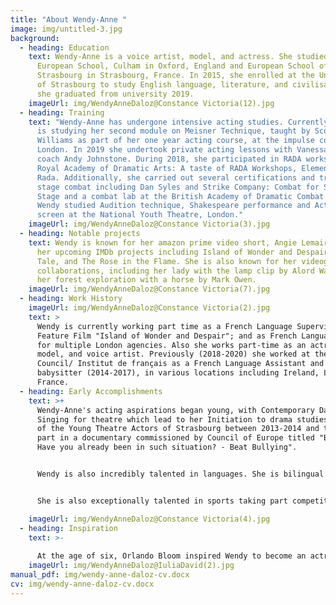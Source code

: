 ```yaml
---
title: "About Wendy-Anne "
image: img/untitled-3.jpg
background:
  - heading: Education
    text: Wendy-Anne is a voice artist, model, and actress. She studied at the
      European School, Culham in Oxford, England and European School of
      Strasbourg in Strasbourg, France. In 2015, she enrolled at the University
      of Strasbourg to study English language, literature, and civilisation and
      she graduated from university 2019.
    imageUrl: img/WendyAnneDaloz@Constance Victoria(12).jpg
  - heading: Training
    text: "Wendy-Anne has undergone intensive acting studies. Currently (2020) she
      is studying her second module on Meisner Technique, taught by Scott
      Williams as part of her one year acting course, at the impulse company,
      London. In 2019 she undertook private acting lessons with Vanessa Kirby's
      coach Andy Johnstone. During 2018, she participated in RADA workshops at
      Royal Academy of Dramatic Arts: A taste of RADA Workshops, Elements of
      Rada. Additionally, she carried out several certifications and training in
      stage combat including Dan Syles and Strike Company: Combat for Screen and
      Stage and a combat lab at the British Academy of Dramatic Combat. In 2016
      Wendy studied Audition technique, Shakespeare performance and Acting for
      screen at the National Youth Theatre, London."
    imageUrl: img/WendyAnneDaloz@Constance Victoria(3).jpg
  - heading: Notable projects
    text: Wendy is known for her amazon prime video short, Angie Lemaire as well as
      her upcoming IMDb projects including Island of Wonder and Despair, Gemma's
      Tale, and The Rose in the Flame. She is also known for her videography
      collaborations, including her lady with the lamp clip by Alord Walker and
      her forest exploration with a horse by Mark Owen.
    imageUrl: img/WendyAnneDaloz@Constance Victoria(7).jpg
  - heading: Work History
    imageUrl: img/WendyAnneDaloz@Constance Victoria(2).jpg
    text: >
      Wendy is currently working part time as a French Language Supervisor for
      Feature Film "Island of Wonder and Despair"; and as French Language tutor
      for multiple London agencies. Also she works part-time as an actress,
      model, and voice artist. Previously (2018-2020) she worked at the British
      Council/ Institut de français as a French Language Assistant and as a
      babysitter (2014-2017), in various locations including Ireland, London and
      France.
  - heading: Early Accomplishments
    text: >+
      Wendy-Anne's acting aspirations began young, with Contemporary Dance and
      Singing for theatre which lead to her Initiation to drama studies as part
      of the Young Theatre Actors of Strasbourg between 2013-2014 and taking
      part in a documentary commissioned by Council of Europe titled "Bullying -
      Have you already been in such situation? - Beat Bullying".


      Wendy is also incredibly talented in languages. She is bilingual in English and French and does not have an accent. She is also semi-fluent in German and Spanish, which she studied intensively during her youth as part of her European baccalaureate. Additionally, her love of languages lead to her creating a short novel: "fly away" in 2015, a romantic adventure about a girl going on a quest to Ireland.


      She is also exceptionally talented in sports taking part competitively in Badminton, Baseball, Basketball, Canoe, Cycling, Football, Gymnastics, Hockey (field), Rhythmic Gymnastics, Swimming and Yoga, of which she achieved gold medals in swimming and a silver medal in Lingolsheim cross country (2013). 

    imageUrl: img/WendyAnneDaloz@Constance Victoria(4).jpg
  - heading: Inspiration
    text: >-
      
      At the age of six, Orlando Bloom inspired Wendy to become an actress. She watched all his movies, inspired by the heroic and fantastical characters that he portrayed that made created the illusion of diving into another realm! Her aspiration is to find herself in similar roles and to and to inspire others in the same way.
    imageUrl: img/WendyAnneDaloz@IuliaDavid(2).jpg
manual_pdf: img/wendy-anne-daloz-cv.docx
cv: img/wendy-anne-daloz-cv.docx
---
```


